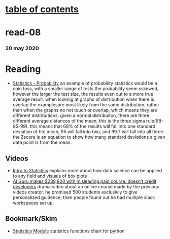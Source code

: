 # [table of contents](https://h-griffin.github.io/reading-notes-401/)
# read-08
### 20 may 2020

# Reading
- [Statistics - Probability](https://www.dataquest.io/blog/basic-statistics-in-python-probability/)
an example of probability statistics would be a coin toss, with a smaller range of tests the probability seem sskewed, however the larger the test size, the results even out to a more true average result. when looknig at graphs of distribution when there is overlap the examplesare most likely from the same distribution, rather than when the graphs no not touch or overlap, which means they are different distributions. given a normal distribuiton, there are three different average distances of the mean, this is the three sigma rule(68-95-99). this means that 68% of the results will fall into one standard deviation of hte mean, 95 will fall into two, and 99.7 will fall into all three. the Zscore is an equation to show how many standard deviations a given data point is from the mean. 

## Videos
- [Intro to Statistics](https://www.youtube.com/watch?v=MdHtK7CWpCQ)
explains more about how data science can be applied to any field and visuals of box plots
- [AI Guru makes $238,800 with misleading paid course. doesn’t credit developers](https://www.youtube.com/watch?v=7jmBE4yPrOs)
drama video about an online course made by the previous videos creator. he promised 500 students exclusivly to give personalized guidence, then people found out he had multiple slack workspaces set up.

## Bookmark/Skim
- [Statistics Module](https://docs.python.org/3/library/statistics.html)
statistics functions chart for python